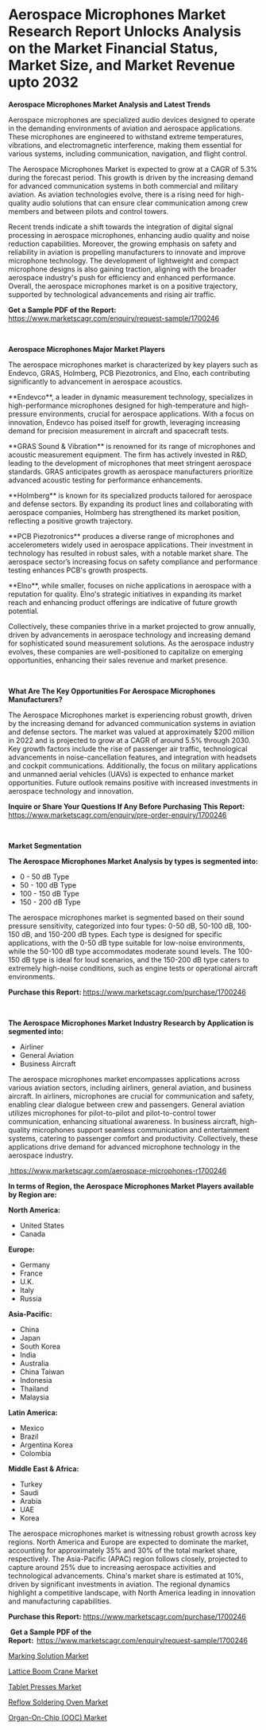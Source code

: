 <p><h1>Aerospace Microphones Market Research Report Unlocks Analysis on the Market Financial Status, Market Size, and Market Revenue upto 2032</h1></p><p><strong>Aerospace Microphones Market Analysis and Latest Trends</strong></p>
<p><p>Aerospace microphones are specialized audio devices designed to operate in the demanding environments of aviation and aerospace applications. These microphones are engineered to withstand extreme temperatures, vibrations, and electromagnetic interference, making them essential for various systems, including communication, navigation, and flight control. </p><p>The Aerospace Microphones Market is expected to grow at a CAGR of 5.3% during the forecast period. This growth is driven by the increasing demand for advanced communication systems in both commercial and military aviation. As aviation technologies evolve, there is a rising need for high-quality audio solutions that can ensure clear communication among crew members and between pilots and control towers. </p><p>Recent trends indicate a shift towards the integration of digital signal processing in aerospace microphones, enhancing audio quality and noise reduction capabilities. Moreover, the growing emphasis on safety and reliability in aviation is propelling manufacturers to innovate and improve microphone technology. The development of lightweight and compact microphone designs is also gaining traction, aligning with the broader aerospace industry's push for efficiency and enhanced performance. Overall, the aerospace microphones market is on a positive trajectory, supported by technological advancements and rising air traffic.</p></p>
<p><strong>Get a Sample PDF of the Report:&nbsp;</strong> <a href="https://www.marketscagr.com/enquiry/request-sample/1700246?utm_campaign=3001&utm_medium=2&utm_source=Github&utm_content=ia&utm_term=27032025&utm_id=aerospace-microphones">https://www.marketscagr.com/enquiry/request-sample/1700246</a></p>
<p>&nbsp;</p>
<p><strong>Aerospace Microphones Major Market Players</strong></p>
<p><p>The aerospace microphones market is characterized by key players such as Endevco, GRAS, Holmberg, PCB Piezotronics, and Elno, each contributing significantly to advancement in aerospace acoustics.</p><p>**Endevco**, a leader in dynamic measurement technology, specializes in high-performance microphones designed for high-temperature and high-pressure environments, crucial for aerospace applications. With a focus on innovation, Endevco has poised itself for growth, leveraging increasing demand for precision measurement in aircraft and spacecraft tests.</p><p>**GRAS Sound & Vibration** is renowned for its range of microphones and acoustic measurement equipment. The firm has actively invested in R&D, leading to the development of microphones that meet stringent aerospace standards. GRAS anticipates growth as aerospace manufacturers prioritize advanced acoustic testing for performance enhancements.</p><p>**Holmberg** is known for its specialized products tailored for aerospace and defense sectors. By expanding its product lines and collaborating with aerospace companies, Holmberg has strengthened its market position, reflecting a positive growth trajectory.</p><p>**PCB Piezotronics** produces a diverse range of microphones and accelerometers widely used in aerospace applications. Their investment in technology has resulted in robust sales, with a notable market share. The aerospace sector’s increasing focus on safety compliance and performance testing enhances PCB's growth prospects.</p><p>**Elno**, while smaller, focuses on niche applications in aerospace with a reputation for quality. Elno's strategic initiatives in expanding its market reach and enhancing product offerings are indicative of future growth potential.</p><p>Collectively, these companies thrive in a market projected to grow annually, driven by advancements in aerospace technology and increasing demand for sophisticated sound measurement solutions. As the aerospace industry evolves, these companies are well-positioned to capitalize on emerging opportunities, enhancing their sales revenue and market presence.</p></p>
<p>&nbsp;</p>
<p><strong>What Are The Key Opportunities For Aerospace Microphones Manufacturers?</strong></p>
<p><p>The Aerospace Microphones market is experiencing robust growth, driven by the increasing demand for advanced communication systems in aviation and defense sectors. The market was valued at approximately $200 million in 2022 and is projected to grow at a CAGR of around 5.5% through 2030. Key growth factors include the rise of passenger air traffic, technological advancements in noise-cancellation features, and integration with headsets and cockpit communications. Additionally, the focus on military applications and unmanned aerial vehicles (UAVs) is expected to enhance market opportunities. Future outlook remains positive with increased investments in aerospace technology and innovation.</p></p>
<p><strong>Inquire or Share Your Questions If Any Before Purchasing This Report:</strong> <a href="https://www.marketscagr.com/enquiry/pre-order-enquiry/1700246?utm_campaign=3001&utm_medium=2&utm_source=Github&utm_content=ia&utm_term=27032025&utm_id=aerospace-microphones">https://www.marketscagr.com/enquiry/pre-order-enquiry/1700246</a></p>
<p>&nbsp;</p>
<p><strong>Market Segmentation</strong></p>
<p><strong>The Aerospace Microphones Market Analysis by types is segmented into:</strong></p>
<p><ul><li>0 - 50 dB Type</li><li>50 - 100 dB Type</li><li>100 - 150 dB Type</li><li>150 - 200 dB Type</li></ul></p>
<p><p>The aerospace microphones market is segmented based on their sound pressure sensitivity, categorized into four types: 0-50 dB, 50-100 dB, 100-150 dB, and 150-200 dB types. Each type is designed for specific applications, with the 0-50 dB type suitable for low-noise environments, while the 50-100 dB type accommodates moderate sound levels. The 100-150 dB type is ideal for loud scenarios, and the 150-200 dB type caters to extremely high-noise conditions, such as engine tests or operational aircraft environments.</p></p>
<p><strong>Purchase this Report:&nbsp;</strong><a href="https://www.marketscagr.com/purchase/1700246?utm_campaign=3001&utm_medium=2&utm_source=Github&utm_content=ia&utm_term=27032025&utm_id=aerospace-microphones">https://www.marketscagr.com/purchase/1700246</a></p>
<p>&nbsp;</p>
<p><strong>The Aerospace Microphones Market Industry Research by Application is segmented into:</strong></p>
<p><ul><li>Airliner</li><li>General Aviation</li><li>Business Aircraft</li></ul></p>
<p><p>The aerospace microphones market encompasses applications across various aviation sectors, including airliners, general aviation, and business aircraft. In airliners, microphones are crucial for communication and safety, enabling clear dialogue between crew and passengers. General aviation utilizes microphones for pilot-to-pilot and pilot-to-control tower communication, enhancing situational awareness. In business aircraft, high-quality microphones support seamless communication and entertainment systems, catering to passenger comfort and productivity. Collectively, these applications drive demand for advanced microphone technology in the aerospace industry.</p></p>
<p><a href="https://www.marketscagr.com/aerospace-microphones-r1700246?utm_campaign=3001&utm_medium=2&utm_source=Github&utm_content=ia&utm_term=27032025&utm_id=aerospace-microphones">&nbsp;https://www.marketscagr.com/aerospace-microphones-r1700246</a></p>
<p><strong>In terms of Region, the Aerospace Microphones Market Players available by Region are:</strong></p>
<p>
    <p> <strong> North America: </strong>
        <ul>
            <li>United States</li>
            <li>Canada</li>
        </ul>
        </p> 
    <p> <strong> Europe: </strong>
        <ul>
            <li>Germany</li>
            <li>France</li>
            <li>U.K.</li>
            <li>Italy</li>
            <li>Russia</li>
        </ul>
        </p> 
    <p> <strong> Asia-Pacific: </strong>
        <ul>
            <li>China</li>
            <li>Japan</li>
            <li>South Korea</li>
            <li>India</li>
            <li>Australia</li>
            <li>China Taiwan</li>
            <li>Indonesia</li>
            <li>Thailand</li>
            <li>Malaysia</li>
        </ul>
        </p> 
    <p> <strong> Latin America: </strong>
        <ul>
            <li>Mexico</li>
            <li>Brazil</li>
            <li>Argentina Korea</li>
            <li>Colombia</li>
        </ul>
        </p> 
    <p> <strong> Middle East & Africa: </strong>
        <ul>
            <li>Turkey</li>
            <li>Saudi</li>
            <li>Arabia</li>
            <li>UAE</li>
            <li>Korea</li>
        </ul>
    </p>
    </p>
<p><p>The aerospace microphones market is witnessing robust growth across key regions. North America and Europe are expected to dominate the market, accounting for approximately 35% and 30% of the total market share, respectively. The Asia-Pacific (APAC) region follows closely, projected to capture around 25% due to increasing aerospace activities and technological advancements. China's market share is estimated at 10%, driven by significant investments in aviation. The regional dynamics highlight a competitive landscape, with North America leading in innovation and manufacturing capabilities.</p></p>
<p><strong>Purchase this Report: </strong><a href="https://www.marketscagr.com/purchase/1700246?utm_campaign=3001&utm_medium=2&utm_source=Github&utm_content=ia&utm_term=27032025&utm_id=aerospace-microphones">https://www.marketscagr.com/purchase/1700246</a></p>
<p>&nbsp;<strong>Get a Sample PDF of the Report:&nbsp;&nbsp;</strong><a href="https://www.marketscagr.com/enquiry/request-sample/1700246?utm_campaign=3001&utm_medium=2&utm_source=Github&utm_content=ia&utm_term=27032025&utm_id=aerospace-microphones">https://www.marketscagr.com/enquiry/request-sample/1700246</a></p>
<p><strong></strong></p>
<p><p><a href="https://www.linkedin.com/pulse/lucrative-growth-marking-solution-market-forecasted-cagr-h1f9e?utm_campaign=3001&utm_medium=2&utm_source=Github&utm_content=ia&utm_term=27032025&utm_id=aerospace-microphones">Marking Solution Market</a></p><p><a href="https://www.linkedin.com/pulse/lattice-boom-crane-market-analysisbased-predicted-97-cagr-9avve?utm_campaign=3001&utm_medium=2&utm_source=Github&utm_content=ia&utm_term=27032025&utm_id=aerospace-microphones">Lattice Boom Crane Market</a></p><p><a href="https://www.linkedin.com/pulse/tablet-presses-market-share-analysis-57-cagr-growth-from-2025-acfze?utm_campaign=3001&utm_medium=2&utm_source=Github&utm_content=ia&utm_term=27032025&utm_id=aerospace-microphones">Tablet Presses Market</a></p><p><a href="https://www.linkedin.com/pulse/report-global-reflow-soldering-oven-size-valuation-current-cagr-o9d0e?utm_campaign=3001&utm_medium=2&utm_source=Github&utm_content=ia&utm_term=27032025&utm_id=aerospace-microphones">Reflow Soldering Oven Market</a></p><p><a href="https://github.com/aidelndasse/Market-Research-Report-List-1/blob/main/organ-on-chip-ooc-market.md?utm_campaign=3001&utm_medium=2&utm_source=Github&utm_content=ia&utm_term=27032025&utm_id=aerospace-microphones">Organ-On-Chip (OOC) Market</a></p></p>